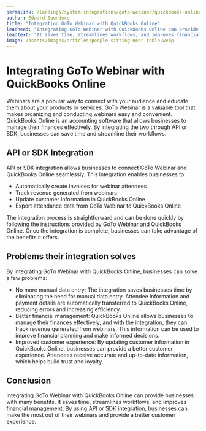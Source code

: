 ```yaml
---
permalink: /landings/system-integrations/goto-webinar/quickbooks-online
author: Edward Saunders
title: "Integrating GoTo Webinar with QuickBooks Online"
leadhead: "Integrating GoTo Webinar with QuickBooks Online can provide businesses with many benefits"
leadtext: "It saves time, streamlines workflows, and improves financial management. By using API or SDK integration, businesses can make the most out of their webinars and provide a better customer experience."
image: /assets/images/articles/people-sitting-near-table.webp
---
```

<div class="arttext">	<h1>Integrating GoTo Webinar with QuickBooks Online</h1>
	<p>Webinars are a popular way to connect with your audience and educate them about your products or services. GoTo Webinar is a valuable tool that makes organizing and conducting webinars easy and convenient. QuickBooks Online is an accounting software that allows businesses to manage their finances effectively. By integrating the two through API or SDK, businesses can save time and streamline their workflows.</p>
	<h2>API or SDK Integration</h2>
	<p>API or SDK integration allows businesses to connect GoTo Webinar and QuickBooks Online seamlessly. This integration enables businesses to:</p>
	<ul>
		<li>Automatically create invoices for webinar attendees</li>
		<li>Track revenue generated from webinars</li>
		<li>Update customer information in QuickBooks Online</li>
		<li>Export attendance data from GoTo Webinar to QuickBooks Online</li>
	</ul>
	<p>The integration process is straightforward and can be done quickly by following the instructions provided by GoTo Webinar and QuickBooks Online. Once the integration is complete, businesses can take advantage of the benefits it offers.</p>
	<h2>Problems their integration solves</h2>
	<p>By integrating GoTo Webinar with QuickBooks Online, businesses can solve a few problems:</p>
	<ul>
		<li>No more manual data entry: The integration saves businesses time by eliminating the need for manual data entry. Attendee information and payment details are automatically transferred to QuickBooks Online, reducing errors and increasing efficiency.</li>
		<li>Better financial management: QuickBooks Online allows businesses to manage their finances effectively, and with the integration, they can track revenue generated from webinars. This information can be used to improve financial planning and make informed decisions.</li>
		<li>Improved customer experience: By updating customer information in QuickBooks Online, businesses can provide a better customer experience. Attendees receive accurate and up-to-date information, which helps build trust and loyalty.</li>
	</ul>
	<h2>Conclusion</h2>
	<p>Integrating GoTo Webinar with QuickBooks Online can provide businesses with many benefits. It saves time, streamlines workflows, and improves financial management. By using API or SDK integration, businesses can make the most out of their webinars and provide a better customer experience. </p>
</div>